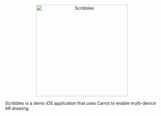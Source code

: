 <p align="center">
<img src="https://github.com/carrot-ar/carrot-ios/wiki/resources/Scribbles@2x.png" alt="Scribbles" width="300">
</p>

Scribbles is a demo iOS application that uses Carrot to enable multi-device AR drawing.
